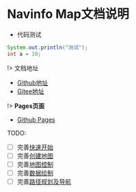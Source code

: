 # Navinfo Map文档说明
* 代码测试
```java
System.out.println("测试");
int a = 10;
```  
!> 文档地址  
* [Github地址](https://github.com/xiaoyan159/NavinfoMapDocs)
* [Gitee地址](https://gitee.com/navinfo-mobile/NavinfoMapDocs)

!>  **Pages页面**  
* [Github Pages](https://xiaoyan159.github.io/NavinfoMapDocs/#/)

TODO:  
- [ ] 完善[快速开始](./快速开始/README.md)
- [ ] 完善[创建地图](./创建地图/README.md)
- [ ] 完善[地图控制](./地图控制/README.md)
- [ ] 完善[数据绘制](./数据绘制/README.md)
- [ ] 完善[路径规划及导航](./路径规划及导航/README.md)
